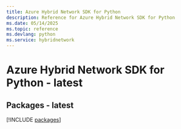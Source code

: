 ```yaml
---
title: Azure Hybrid Network SDK for Python
description: Reference for Azure Hybrid Network SDK for Python
ms.date: 05/14/2025
ms.topic: reference
ms.devlang: python
ms.service: hybridnetwork
---
```

# Azure Hybrid Network SDK for Python - latest
## Packages - latest
[!INCLUDE [packages](hybrid-network-index.md)]